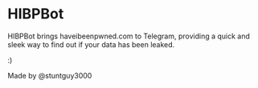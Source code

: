 # HIBPBot
HIBPBot brings haveibeenpwned.com to Telegram, providing a quick and sleek way to find out if your data has been leaked.

:)



Made by @stuntguy3000
